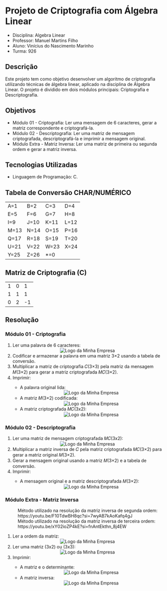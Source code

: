 <h1>Projeto de Criptografia com Álgebra Linear</h1>

<ul>
  <li>Disciplina: Algebra Linear</li>
  <li>Professor: Manuel Martins Filho</li>
  <li>Aluno: Vinícius do Nascimento Marinho</li>
  <li>Turma: 926</li>
</ul>

<h2>Descrição</h2>
Este projeto tem como objetivo desenvolver um algoritmo de criptografia utilizando técnicas de álgebra linear, aplicado na disciplina de Álgebra Linear. O projeto é dividido em dois módulos principais: Criptografia e Descriptografia.</n>

<h2>Objetivos</h2>

<ul>
  <li>Módulo 01 - Criptografia: Ler uma mensagem de 6 caracteres, gerar a matriz correspondente e criptografá-la.</li>
  <li>Módulo 02 - Descriptografia: Ler uma matriz de mensagem criptografada, descriptografá-la e imprimir a mensagem original.</li>
  <li>Módulo Extra - Matriz Inversa: Ler uma matriz de primeira ou segunda ordem e gerar a matriz inversa.</li>
</ul>

<h2>Tecnologias Utilizadas</h2>

<ul>
  <li>Linguagem de Programação: C.
</ul>

<h2>Tabela de Conversão CHAR/NUMÉRICO</h2>
<table>
  <tr>
    <td>A=1</td>
    <td>B=2</td>
    <td>C=3</td>
    <td>D=4</td> 
  </tr>
  <tr>
    <td>E=5</td>
    <td>F=6</td>
    <td>G=7</td>
    <td>H=8</td>
  </tr>
  <tr>
    <td>I=9</td>
    <td>J=10</td>
    <td>K=11</td>
    <td>L=12</td> 
  </tr>
  <tr>
    <td>M=13</td>
    <td>N=14</td>
    <td>O=15</td>
    <td>P=16</td> 
  </tr>

  <tr>
    <td>Q=17</td>
    <td>R=18</td>
    <td>S=19</td>
    <td>T=20</td> 
  </tr>
  <tr>
    <td>U=21</td>
    <td>V=22</td>
    <td>W=23</td>
    <td>X=24</td> 
  </tr>
  <tr>
    <td>Y=25</td>
    <td>Z=26</td>
    <td>*=0</td>
  </tr>
</table>

<h2>Matriz de Criptografia (C)</h2>
<table>
  <tr>
    <td>1</td>
    <td>0</td>
    <td>1</td>
  </tr>
  <tr>
    <td>1</td>
    <td>1</td>
    <td>1</td>
  </tr>
  <tr>
    <td>0</td>
    <td>2</td>
    <td>-1</td>
  </tr>
</table>

<h2>Resolução</h2>
<h3>Módulo 01 - Criptografia</h3>
<ol>
  <li>Ler uma palavra de 6 caracteres:</li>
  <div align="center">
    <img src="https://github.com/VNM28/APS-Algebra-Linear/assets/55760279/b74cca49-8239-4f7e-b30f-2c96f1e0fa66" alt="Logo da Minha Empresa">
  </div>
  <li>Codificar e armazenar a palavra em uma matriz 3×2 usando a tabela de conversão.</li>
  <li>Multiplicar a matriz de criptografia 𝐶(3×3) pela matriz da mensagem 𝑀(3×2) para gerar a matriz criptografada 𝑀𝐶(3×2).</li>
  <li>Imprimir:</li>
  <ul>
    <li>A palavra original lida:</li>
     <div align="center">
        <img src="https://github.com/VNM28/APS-Algebra-Linear/assets/55760279/1dff97b1-52db-41a0-bc28-cc118da9429e" alt="Logo da Minha Empresa">
      </div>
    <li>A matriz 𝑀(3×2) codificada:</li>
    <div align="center">
        <img src="https://github.com/VNM28/APS-Algebra-Linear/assets/55760279/d6990d47-13bb-472b-abe6-096911a3315e" alt="Logo da Minha Empresa">
    </div>
    <li>A matriz criptografada 𝑀𝐶(3x2):</li>
    <div align="center">
      <img src="https://github.com/VNM28/APS-Algebra-Linear/assets/55760279/eaeafe45-9995-4415-b011-98f5f74f3896" alt="Logo da Minha Empresa">
    </div>
  </ul>
</ol>

<h3>Módulo 02 - Descriptografia</h3>
<ol>
  <li>Ler uma matriz de mensagem criptografada 𝑀𝐶(3x2):</li>
  <div align="center">
    <img src="https://github.com/VNM28/APS-Algebra-Linear/assets/55760279/40a74234-c799-4499-83d3-ebcc964760be" alt="Logo da Minha Empresa">
  </div>
  <li>Multiplicar a matriz inversa de 𝐶 pela matriz criptografada 𝑀𝐶(3×2) para gerar a matriz original 𝑀(3×2).</li>
  <li>Gerar a mensagem original usando a matriz 𝑀(3×2) e a tabela de conversão.</li>
  <li>Imprimir:</li>
  <ul>
    <li>A mensagem original e a matriz descriptografada 𝑀(3×2):</li>
    <div align="center">
      <img src="https://github.com/VNM28/APS-Algebra-Linear/assets/55760279/d0c3708a-4523-4aed-ae32-e42eb5317763" alt="Logo da Minha Empresa">
    </div>
  </ul>
</ol>

<h3>Módulo Extra - Matriz Inversa</h3>
<dl>
  <dt>
    <dd>Método utilizado na resolução da matriz inversa de segunda ordem:   https://youtu.be/F10TdwBH8qc?si=7wyAB7kAoKafq4gJ</dd>
    <dd>Método utilizado na resolução da matriz inversa de terceira ordem:  https://youtu.be/xY02ioZP4kE?si=fnAntEkthn_8j4EW</dd>
  </dt>
  <ol>
    <li> Ler a ordem da matriz:</li>
    <div align="center">
      <img src="https://github.com/VNM28/APS-Algebra-Linear/assets/55760279/6a7d5bf4-01e7-400e-8910-f04ffe8b2afc" alt="Logo da Minha Empresa">
    </div>
    <li>Ler uma matriz (3x2) ou (3x3):</li>
    <div align="center">
      <img src="https://github.com/VNM28/APS-Algebra-Linear/assets/55760279/b7baeb49-88e8-4b15-8463-39c5bf13a8cd" alt="Logo da Minha Empresa">
    </div>
    <li>Imprimir:</li>
      <ul>
        <li>A matriz e o determinante:</li>
        <div align="center">
          <img src="https://github.com/VNM28/APS-Algebra-Linear/assets/55760279/6432d434-2a2b-4bde-b56b-338f442b57d5" alt="Logo da Minha Empresa">
        </div>
        <li>A matriz inversa:</li>
        <div align="center">
          <img src="https://github.com/VNM28/APS-Algebra-Linear/assets/55760279/5b9ace85-39e3-4f87-a019-00e563956c3f" alt="Logo da Minha Empresa">
        </div>
      </ul>
  </ol>
  
</dl>


